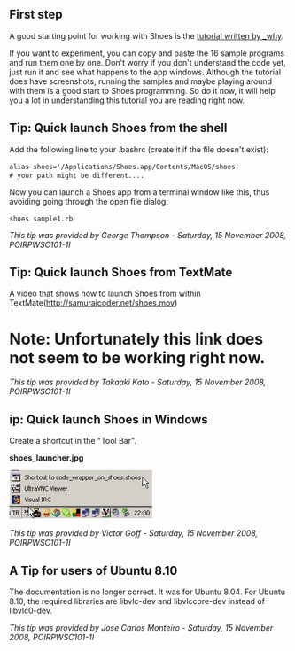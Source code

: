 First step
----------

A good starting point for working with Shoes is the [tutorial written by \_why](http://shoooes.net/tutorial/).

If you want to experiment, you can copy and paste the 16 sample programs and run them one by one. Don't worry if you don't understand the code yet, just run it and see what happens to the app windows. Although the tutorial does have screenshots, running the samples and maybe playing around with them is a good start to Shoes programming. So do it now, it will help you a lot in understanding this tutorial you are reading right now.


Tip: Quick launch Shoes from the shell
--------------------------------------
Add the following line to your .bashrc (create it if the file doesn't exist):

	alias shoes='/Applications/Shoes.app/Contents/MacOS/shoes'
	# your path might be different....

Now you can launch a Shoes app from a terminal window like this, thus avoiding going through the open file dialog:

	shoes sample1.rb

*This tip was provided by George Thompson - Saturday, 15 November 2008, POIRPWSC101-1I*


Tip: Quick launch Shoes from TextMate
-------------------------------------
A video that shows how to launch Shoes from within  TextMate(http://samuraicoder.net/shoes.mov)
 # Note: Unfortunately this link does not seem to be working right now.

*This tip was provided by Takaaki Kato - Saturday, 15 November 2008, POIRPWSC101-1I*


ip: Quick launch Shoes in Windows
---------------------------------
Create a shortcut in the "Tool Bar".

**shoes\_launcher.jpg**

![shoes\_launcher.jpg](http://github.com/ashbb/shoes_tutorial_html/raw/master/images/shoes_launcher.jpg)

*This tip was provided by Victor Goff - Saturday, 15 November 2008, POIRPWSC101-1I*


A Tip for users of Ubuntu 8.10
------------------------------
The documentation is no longer correct. It was for Ubuntu 8.04.
For Ubuntu 8.10, the required libraries are libvlc-dev and libvlccore-dev instead of libvlc0-dev.

*This tip was provided by Jose Carlos Monteiro - Saturday, 15 November 2008, POIRPWSC101-1I*
